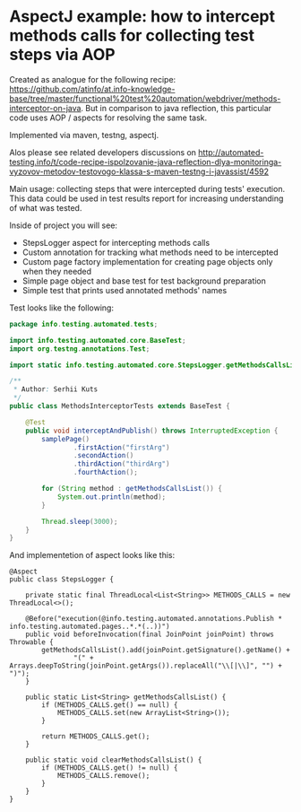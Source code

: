 AspectJ example: how to intercept methods calls for collecting test steps via AOP
======

Created as analogue for the following recipe: https://github.com/atinfo/at.info-knowledge-base/tree/master/functional%20test%20automation/webdriver/methods-interceptor-on-java.
But in comparison to java reflection, this particular code uses AOP / aspects for resolving the same task. 

Implemented via maven, testng, aspectj.

Alos please see related developers discussions on http://automated-testing.info/t/code-recipe-ispolzovanie-java-reflection-dlya-monitoringa-vyzovov-metodov-testovogo-klassa-s-maven-testng-i-javassist/4592

Main usage: collecting steps that were intercepted during tests' execution. This data could be used in
test results report for increasing understanding of what was tested.

Inside of project you will see: 
 
 - StepsLogger aspect for intercepting methods calls
 - Custom annotation for tracking what methods need to be intercepted
 - Custom page factory implementation for creating page objects only when they needed
 - Simple page object and base test for test background preparation
 - Simple test that prints used annotated methods' names


Test looks like the following:
```java
package info.testing.automated.tests;

import info.testing.automated.core.BaseTest;
import org.testng.annotations.Test;

import static info.testing.automated.core.StepsLogger.getMethodsCallsList;

/**
 * Author: Serhii Kuts
 */
public class MethodsInterceptorTests extends BaseTest {

    @Test
    public void interceptAndPublish() throws InterruptedException {
        samplePage()
                .firstAction("firstArg")
                .secondAction()
                .thirdAction("thirdArg")
                .fourthAction();

        for (String method : getMethodsCallsList()) {
            System.out.println(method);
        }

        Thread.sleep(3000);
    }
}
```
And implementetion of aspect looks like this:

```
@Aspect
public class StepsLogger {

    private static final ThreadLocal<List<String>> METHODS_CALLS = new ThreadLocal<>();

    @Before("execution(@info.testing.automated.annotations.Publish * info.testing.automated.pages..*.*(..))")
    public void beforeInvocation(final JoinPoint joinPoint) throws Throwable {
        getMethodsCallsList().add(joinPoint.getSignature().getName() +
                "(" + Arrays.deepToString(joinPoint.getArgs()).replaceAll("\\[|\\]", "") + ")");
    }

    public static List<String> getMethodsCallsList() {
        if (METHODS_CALLS.get() == null) {
            METHODS_CALLS.set(new ArrayList<String>());
        }

        return METHODS_CALLS.get();
    }

    public static void clearMethodsCallsList() {
        if (METHODS_CALLS.get() != null) {
            METHODS_CALLS.remove();
        }
    }
}
```
